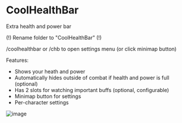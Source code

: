 # CoolHealthBar

Extra health and power bar

(!) Rename folder to "CoolHealthBar" (!)

/coolhealthbar or /chb to open settings menu (or click minimap button)

Features:
- Shows your heath and power
- Automatically hides outside of combat if health and power is full (optional)
- Has 2 slots for watching important buffs (optional, configurable)
- Minimap button for settings
- Per-character settings

![image](https://github.com/user-attachments/assets/f92d092a-ebfe-4042-80d6-c7678bc8b8a6)

